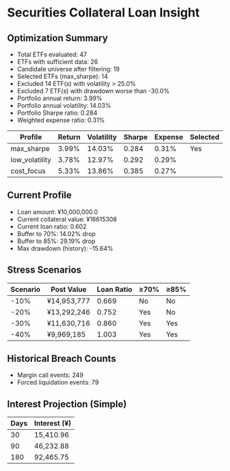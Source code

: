 # Securities Collateral Loan Insight

## Optimization Summary
- Total ETFs evaluated: 47
- ETFs with sufficient data: 26
- Candidate universe after filtering: 19
- Selected ETFs (max_sharpe): 14
- Excluded 14 ETF(s) with volatility > 25.0%
- Excluded 7 ETF(s) with drawdown worse than -30.0%
- Portfolio annual return: 3.99%
- Portfolio annual volatility: 14.03%
- Portfolio Sharpe ratio: 0.284
- Weighted expense ratio: 0.31%

| Profile | Return | Volatility | Sharpe | Expense | Selected |
| --- | --- | --- | --- | --- | --- |
| max_sharpe | 3.99% | 14.03% | 0.284 | 0.31% | Yes |
| low_volatility | 3.78% | 12.97% | 0.292 | 0.29% |  |
| cost_focus | 5.33% | 13.86% | 0.385 | 0.27% |  |

## Current Profile
- Loan amount: ¥10,000,000.0
- Current collateral value: ¥16615308
- Current loan ratio: 0.602
- Buffer to 70%: 14.02% drop
- Buffer to 85%: 29.19% drop
- Max drawdown (history): -15.64%

## Stress Scenarios
| Scenario | Post Value | Loan Ratio | ≥70% | ≥85% |
| --- | --- | --- | --- | --- |
| -10% | ¥14,953,777 | 0.669 | No | No |
| -20% | ¥13,292,246 | 0.752 | Yes | No |
| -30% | ¥11,630,716 | 0.860 | Yes | Yes |
| -40% | ¥9,969,185 | 1.003 | Yes | Yes |

## Historical Breach Counts
- Margin call events: 249
- Forced liquidation events: 79

## Interest Projection (Simple)
| Days | Interest (¥) |
| --- | --- |
| 30 | 15,410.96 |
| 90 | 46,232.88 |
| 180 | 92,465.75 |
